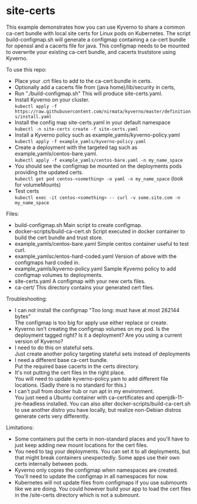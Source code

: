 # site-certs

This example demonstrates how you can use Kyverno to share a common ca-cert bundle with local site certs for Linux pods on Kubernetes.  The script build-configmap.sh will generate a configmap containing a ca-cert bundle for openssl and a cacerts file for java.  This configmap needs to be mounted to overwrite your existing ca-cert bundle, and cacerts truststore using Kyverno.

To use this repo:
- Place your .crt files to add to the ca-cert bundle in certs.
- Optionally add a cacerts file from (java home)/lib/security in certs,
- Run "./build-configmap.sh" This will produce site-certs.yaml.
- Install Kyverno on your cluster.  
```kubectl apply -f https://raw.githubusercontent.com/nirmata/kyverno/master/definitions/install.yaml```
- Install the config map site-certs.yaml in your default namespace  
```kubectl -n site-certs create -f site-certs.yaml```
- Install a Kyverno policy such as example_yamls/kyverno-policy.yaml  
```kubectl apply -f example_yamls/kyverno-policy.yaml```
- Create a deployment with the targeted tag such as example_yamls/centos-bare.yaml.  
```kubectl apply -f example_yamls/centos-bare.yaml -n my_name_space```
- You should see the configmap be mounted on the deployments pods providing the updated certs.  
```kubectl get pod centos-<something> -o yaml -n my_name_space``` (look for volumeMounts)
- Test certs  
```kubectl exec -it centos-<something> -- curl -v some.site.com -n my_name_space```

Files:
- build-configmap.sh                      Main script to create configmap.
- docker-scripts/build-ca-cert.sh         Script executed in docker container to build the cert bundle and trust store.
- example_yamls/centos-bare.yaml          Simple centos container useful to test curl.
- example_yamlsc/entos-hard-coded.yaml    Version of above with the configmaps hard coded in.
- example_yamls/kyverno-policy.yaml       Sample Kyverno policy to add configmap volumes to deployments.
- site-certs.yaml                         A configmap with your new certs files.
- ca-cert/                                This directory contains your generated cert files.


Troubleshooting:
- I can not install the configmap "Too long: must have at most 262144 bytes"  
The configmap is too big for apply use either replace or create.
- Kyverno isn't creating the configmap volumes on my pod. 
Is the deployment tagged right? Is it a deployment?  Are you using a current version of Kyverno?
- I need to do this on stateful sets.  
Just create another policy targeting stateful sets instead of deployments
- I need a different base ca-cert bundle.  
Put the required base cacerts in the certs directory. 
- It's not putting the cert files in the right place.  
You will need to update kyverno-policy.yam to add different file locations. (Sadly there is no standard for this.)
- I can't pull from docker hub or run apt in my environment.  
You just need a Ubuntu container with ca-certificates and openjdk-11-jre-headless installed. You can also alter docker-scripts/build-ca-cert.sh to use another distro you have locally, but realize non-Debian distros generate certs very differently.


Limitations:
- Some containers put the certs in non-standard places and you'll have to just keep adding new mount locations for the cert files.
- You need to tag your deployments.  You can set it to all deployments, but that might break containers unexpectedly. Some apps use their own certs internally between pods.
- Kyverno only copies the configmap when namespaces are created.  You'll need to update the configmap in all namespaces for now.
- Kubernetes will not update files from configmaps if you use submounts like we are doing.  You could however build your app to load the cert files in the /site-certs directory which is not a submount.
